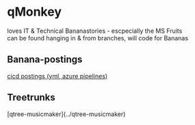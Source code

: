 # qMonkey 
loves IT & Technical Bananastories - escpecially the MS Fruits<br />
can be found hanging in & from branches, will code for Bananas

## Banana-postings
[cicd postings (yml, azure pipelines)](bananas/cicd.md )

## Treetrunks
[qtree-musicmaker]{../qtree-musicmaker)
